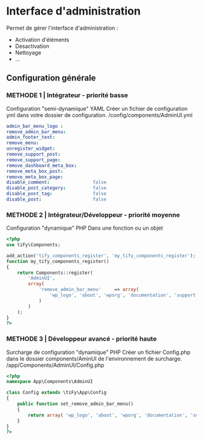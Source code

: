# Interface d'administration

Permet de gérer l'interface d'administration : 
- Activation d'éléments
- Desactivation 
- Nettoyage
- ...

## Configuration générale

### METHODE 1 | Intégrateur - priorité basse

Configuration "semi-dynamique" YAML 
Créer un fichier de configuration yml dans votre dossier de configuration.
/config/components/AdminUI.yml

```yml
admin_bar_menu_logo :
remove_admin_bar_menu:
admin_footer_text:
remove_menu:
unregister_widget:
remove_support_post:
remove_support_page:
remove_dashboard_meta_box:
remove_meta_box_post:
remove_meta_box_page:
disable_comment:                false
disable_post_category:          false
disable_post_tag:               false
disable_post:                   false
```

### METHODE 2 | Intégrateur/Développeur - priorité moyenne

Configuration "dynamique" PHP 
Dans une fonction ou un objet

```php
<?php
use tiFy\Components;

add_action('tify_components_register', 'my_tify_components_register');
function my_tify_components_register()
{
    return Components::register(
        'AdminUI',
        array(
            'remove_admin_bar_menu'     => array( 
                'wp_logo', 'about', 'wporg', 'documentation', 'support-forums', 'feedback', 'site-name', 'view-site', 'updates', 'comments', 'new-content', 'my-account', 'disable_post', 'disable_post_category', 'disable_post_tag', 'disable_comment' 
            )
        )
    );
}
?>
```

### METHODE 3 | Développeur avancé - priorité haute

Surcharge de configuration "dynamique" PHP
Créer un fichier Config.php dans le dossier components/AminUI de l'environnement de surcharge.
/app/Components/AdminUI/Config.php

```php
<?php
namespace App\Components\AdminUI

class Config extends \tiFy\App\Config
{
    public function set_remove_admin_bar_menu()
    {
        return array( 'wp_logo', 'about', 'wporg', 'documentation', 'support-forums', 'feedback', 'site-name', 'view-site', 'updates', 'comments', 'new-content', 'my-account', 'disable_post', 'disable_post_category', 'disable_post_tag', 'disable_comment' );
    }
}
?>
```